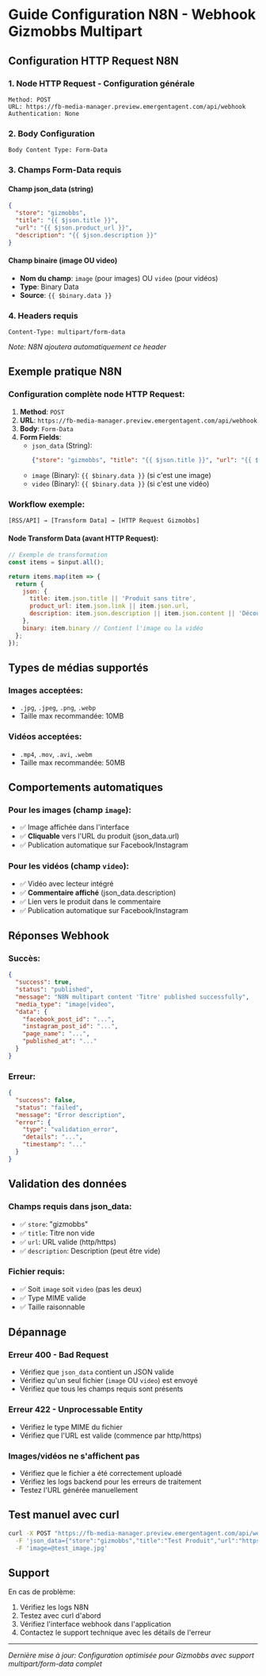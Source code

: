 # Guide Configuration N8N - Webhook Gizmobbs Multipart

## Configuration HTTP Request N8N

### 1. Node HTTP Request - Configuration générale
```
Method: POST
URL: https://fb-media-manager.preview.emergentagent.com/api/webhook
Authentication: None
```

### 2. Body Configuration
```
Body Content Type: Form-Data
```

### 3. Champs Form-Data requis

#### Champ json_data (string)
```json
{
  "store": "gizmobbs",
  "title": "{{ $json.title }}",
  "url": "{{ $json.product_url }}",
  "description": "{{ $json.description }}"
}
```

#### Champ binaire (image OU video)
- **Nom du champ**: `image` (pour images) OU `video` (pour vidéos)
- **Type**: Binary Data
- **Source**: `{{ $binary.data }}`

### 4. Headers requis
```
Content-Type: multipart/form-data
```
*Note: N8N ajoutera automatiquement ce header*

## Exemple pratique N8N

### Configuration complète node HTTP Request:

1. **Method**: `POST`
2. **URL**: `https://fb-media-manager.preview.emergentagent.com/api/webhook`
3. **Body**: `Form-Data`
4. **Form Fields**:
   - `json_data` (String): 
     ```json
     {"store": "gizmobbs", "title": "{{ $json.title }}", "url": "{{ $json.product_url }}", "description": "{{ $json.description }}"}
     ```
   - `image` (Binary): `{{ $binary.data }}` (si c'est une image)
   - `video` (Binary): `{{ $binary.data }}` (si c'est une vidéo)

### Workflow exemple:

```
[RSS/API] → [Transform Data] → [HTTP Request Gizmobbs]
```

#### Node Transform Data (avant HTTP Request):
```javascript
// Exemple de transformation
const items = $input.all();

return items.map(item => {
  return {
    json: {
      title: item.json.title || 'Produit sans titre',
      product_url: item.json.link || item.json.url,
      description: item.json.description || item.json.content || 'Découvrez ce produit'
    },
    binary: item.binary // Contient l'image ou la vidéo
  };
});
```

## Types de médias supportés

### Images acceptées:
- `.jpg`, `.jpeg`, `.png`, `.webp`
- Taille max recommandée: 10MB

### Vidéos acceptées:
- `.mp4`, `.mov`, `.avi`, `.webm`
- Taille max recommandée: 50MB

## Comportements automatiques

### Pour les images (champ `image`):
- ✅ Image affichée dans l'interface
- ✅ **Cliquable** vers l'URL du produit (json_data.url)
- ✅ Publication automatique sur Facebook/Instagram

### Pour les vidéos (champ `video`):
- ✅ Vidéo avec lecteur intégré
- ✅ **Commentaire affiché** (json_data.description)
- ✅ Lien vers le produit dans le commentaire
- ✅ Publication automatique sur Facebook/Instagram

## Réponses Webhook

### Succès:
```json
{
  "success": true,
  "status": "published",
  "message": "N8N multipart content 'Titre' published successfully",
  "media_type": "image|video",
  "data": {
    "facebook_post_id": "...",
    "instagram_post_id": "...",
    "page_name": "...",
    "published_at": "..."
  }
}
```

### Erreur:
```json
{
  "success": false,
  "status": "failed",
  "message": "Error description",
  "error": {
    "type": "validation_error",
    "details": "...",
    "timestamp": "..."
  }
}
```

## Validation des données

### Champs requis dans json_data:
- ✅ `store`: "gizmobbs"
- ✅ `title`: Titre non vide
- ✅ `url`: URL valide (http/https)
- ✅ `description`: Description (peut être vide)

### Fichier requis:
- ✅ Soit `image` soit `video` (pas les deux)
- ✅ Type MIME valide
- ✅ Taille raisonnable

## Dépannage

### Erreur 400 - Bad Request
- Vérifiez que `json_data` contient un JSON valide
- Vérifiez qu'un seul fichier (`image` OU `video`) est envoyé
- Vérifiez que tous les champs requis sont présents

### Erreur 422 - Unprocessable Entity  
- Vérifiez le type MIME du fichier
- Vérifiez que l'URL est valide (commence par http/https)

### Images/vidéos ne s'affichent pas
- Vérifiez que le fichier a été correctement uploadé
- Vérifiez les logs backend pour les erreurs de traitement
- Testez l'URL générée manuellement

## Test manuel avec curl

```bash
curl -X POST "https://fb-media-manager.preview.emergentagent.com/api/webhook" \
  -F 'json_data={"store":"gizmobbs","title":"Test Produit","url":"https://exemple.com","description":"Ceci est un test"}' \
  -F 'image=@test_image.jpg'
```

## Support

En cas de problème:
1. Vérifiez les logs N8N
2. Testez avec curl d'abord
3. Vérifiez l'interface webhook dans l'application
4. Contactez le support technique avec les détails de l'erreur

---

*Dernière mise à jour: Configuration optimisée pour Gizmobbs avec support multipart/form-data complet*